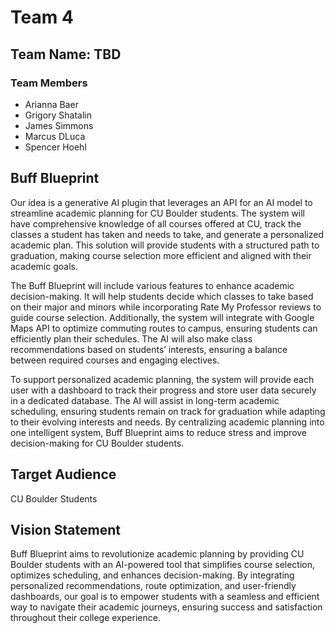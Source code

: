 # Team 4

## Team Name: TBD

### Team Members
- Arianna Baer  
- Grigory Shatalin  
- James Simmons  
- Marcus DLuca  
- Spencer Hoehl  

## Buff Blueprint

Our idea is a generative AI plugin that leverages an API for an AI model to streamline academic planning for CU Boulder students. The system will have comprehensive knowledge of all courses offered at CU, track the classes a student has taken and needs to take, and generate a personalized academic plan. This solution will provide students with a structured path to graduation, making course selection more efficient and aligned with their academic goals.

The Buff Blueprint will include various features to enhance academic decision-making. It will help students decide which classes to take based on their major and minors while incorporating Rate My Professor reviews to guide course selection. Additionally, the system will integrate with Google Maps API to optimize commuting routes to campus, ensuring students can efficiently plan their schedules. The AI will also make class recommendations based on students’ interests, ensuring a balance between required courses and engaging electives.

To support personalized academic planning, the system will provide each user with a dashboard to track their progress and store user data securely in a dedicated database. The AI will assist in long-term academic scheduling, ensuring students remain on track for graduation while adapting to their evolving interests and needs. By centralizing academic planning into one intelligent system, Buff Blueprint aims to reduce stress and improve decision-making for CU Boulder students.

## Target Audience
CU Boulder Students

## Vision Statement
Buff Blueprint aims to revolutionize academic planning by providing CU Boulder students with an AI-powered tool that simplifies course selection, optimizes scheduling, and enhances decision-making. By integrating personalized recommendations, route optimization, and user-friendly dashboards, our goal is to empower students with a seamless and efficient way to navigate their academic journeys, ensuring success and satisfaction throughout their college experience.
